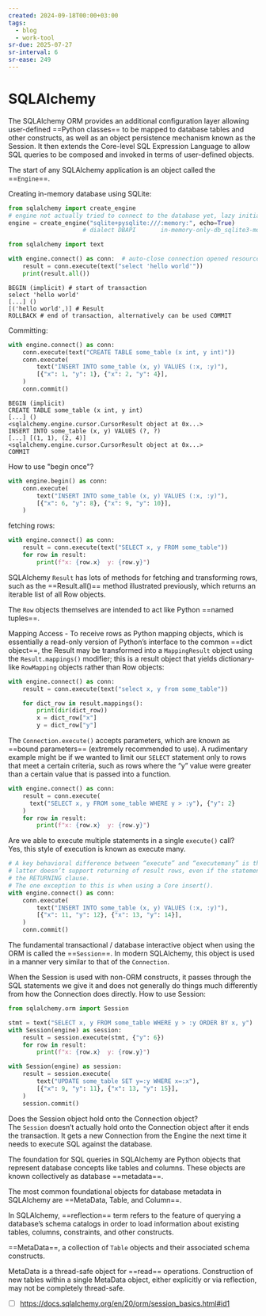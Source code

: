 ```yaml
---
created: 2024-09-18T00:00+03:00
tags:
  - blog
  - work-tool
sr-due: 2025-07-27
sr-interval: 6
sr-ease: 249
---
```


# SQLAlchemy

The SQLAlchemy ORM provides an additional configuration layer allowing user-defined ==Python classes== to be mapped to database tables and other constructs, as well as an object persistence mechanism known as the Session. It then extends the Core-level SQL Expression Language to allow SQL queries to be composed and invoked in terms of user-defined objects. <!--SR:!2025-09-13,5,230-->

The start of any SQLAlchemy application is an object called the ==`Engine`==.

Creating in-memory database using SQLite:

```python
from sqlalchemy import create_engine
# engine not actually tried to connect to the database yet, lazy initialization
engine = create_engine("sqlite+pysqlite:///:memory:", echo=True)
                     # dialect DBAPI       in-memory-only-db_sqlite3-module
```

```python
from sqlalchemy import text

with engine.connect() as conn:  # auto-close connection opened resource
    result = conn.execute(text("select 'hello world'"))
    print(result.all())
```

```
BEGIN (implicit) # start of transaction
select 'hello world'
[...] ()
[('hello world',)] # Result
ROLLBACK # end of transaction, alternatively can be used COMMIT
```

Committing:

```python
with engine.connect() as conn:
    conn.execute(text("CREATE TABLE some_table (x int, y int)"))
    conn.execute(
        text("INSERT INTO some_table (x, y) VALUES (:x, :y)"),
        [{"x": 1, "y": 1}, {"x": 2, "y": 4}],
    )
    conn.commit()
```

```
BEGIN (implicit)
CREATE TABLE some_table (x int, y int)
[...] ()
<sqlalchemy.engine.cursor.CursorResult object at 0x...>
INSERT INTO some_table (x, y) VALUES (?, ?)
[...] [(1, 1), (2, 4)]
<sqlalchemy.engine.cursor.CursorResult object at 0x...>
COMMIT
```

How to use "begin once"?
<br class="f">
```python
with engine.begin() as conn:
    conn.execute(
        text("INSERT INTO some_table (x, y) VALUES (:x, :y)"),
        [{"x": 6, "y": 8}, {"x": 9, "y": 10}],
    )
```

fetching rows:

```python
with engine.connect() as conn:
    result = conn.execute(text("SELECT x, y FROM some_table"))
    for row in result:
        print(f"x: {row.x}  y: {row.y}")
```

SQLAlchemy `Result` has lots of methods for fetching and transforming rows, such as the ==Result.all()== method illustrated previously, which returns an iterable list of all Row objects.

The `Row` objects themselves are intended to act like Python ==named tuples==.

Mapping Access - To receive rows as Python mapping objects, which is essentially a read-only version of Python’s interface to the common ==dict object==, the Result may be transformed into a `MappingResult` object using the `Result.mappings()` modifier; this is a result object that yields dictionary-like `RowMapping` objects rather than Row objects:
```python
with engine.connect() as conn:
    result = conn.execute(text("select x, y from some_table"))

    for dict_row in result.mappings():
        print(dir(dict_row))
        x = dict_row["x"]
        y = dict_row["y"]
```

The `Connection.execute()` accepts parameters, which are known as ==bound parameters== (extremely recommended to use). A rudimentary example might be if we wanted to limit our `SELECT` statement only to rows that meet a certain criteria, such as rows where the “y” value were greater than a certain value that is passed into a function.
```python
with engine.connect() as conn:
    result = conn.execute(
      text("SELECT x, y FROM some_table WHERE y > :y"), {"y": 2}
    )
    for row in result:
        print(f"x: {row.x}  y: {row.y}")
```

Are we able to execute multiple statements in a single `execute()` call?
<br class="f">
Yes, this style of execution is known as execute many.
```python
# A key behavioral difference between “execute” and “executemany” is that the
# latter doesn’t support returning of result rows, even if the statement includes
# the RETURNING clause.
# The one exception to this is when using a Core insert().
with engine.connect() as conn:
    conn.execute(
        text("INSERT INTO some_table (x, y) VALUES (:x, :y)"),
        [{"x": 11, "y": 12}, {"x": 13, "y": 14}],
    )
    conn.commit()
```

The fundamental transactional / database interactive object when using the ORM is called the ==`Session`==. In modern SQLAlchemy, this object is used in a manner very similar to that of the `Connection`.

When the Session is used with non-ORM constructs, it passes through the SQL statements we give it and does not generally do things much differently from how the Connection does directly.
How to use Session:
<br class="f">
```python
from sqlalchemy.orm import Session

stmt = text("SELECT x, y FROM some_table WHERE y > :y ORDER BY x, y")
with Session(engine) as session:
    result = session.execute(stmt, {"y": 6})
    for row in result:
        print(f"x: {row.x}  y: {row.y}")

with Session(engine) as session:
    result = session.execute(
        text("UPDATE some_table SET y=:y WHERE x=:x"),
        [{"x": 9, "y": 11}, {"x": 13, "y": 15}],
    )
    session.commit()
```

Does the Session object hold onto the Connection object?
<br class="f">
The `Session` doesn’t actually hold onto the Connection object after it ends the transaction. It gets a new Connection from the Engine the next time it needs to execute SQL against the database.

The foundation for SQL queries in SQLAlchemy are Python objects that represent database concepts like tables and columns. These objects are known collectively as database ==metadata==.

The most common foundational objects for database metadata in SQLAlchemy are ==MetaData, Table, and Column==.

In SQLAlchemy, ==reflection== term refers to the feature of querying a database’s schema catalogs in order to load information about existing tables, columns, constraints, and other constructs.

==MetaData==, a collection of `Table` objects and their associated schema constructs.

MetaData is a thread-safe object for ==read== operations. Construction of new tables within a single MetaData object, either explicitly or via reflection, may not be completely thread-safe.

- [ ] https://docs.sqlalchemy.org/en/20/orm/session_basics.html#id1
